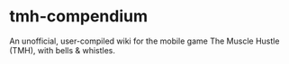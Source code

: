 # tmh-compendium
An unofficial, user-compiled wiki for the mobile game The Muscle Hustle (TMH), with bells &amp; whistles.
